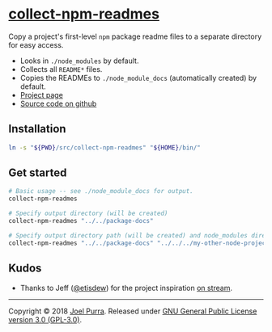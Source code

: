 # [collect-npm-readmes](https://joelpurra.com/projects/collect-npm-readmes/)

Copy a project's first-level `npm` package readme files to a separate directory for easy access.

- Looks in `./node_modules` by default.
- Collects all `README*` files.
- Copies the READMEs to `./node_module_docs` (automatically created) by default.
- [Project page](https://joelpurra.com/projects/collect-npm-readmes/)
- [Source code on github](https://github.com/joelpurra/collect-npm-readmes/)



## Installation


```bash
ln -s "${PWD}/src/collect-npm-readmes" "${HOME}/bin/"
```




## Get started


```bash
# Basic usage -- see ./node_module_docs for output.
collect-npm-readmes

# Specify output directory (will be created)
collect-npm-readmes "../../package-docs"

# Specify output directory path (will be created) and node_modules directory path.
collect-npm-readmes "../../package-docs" "../../../my-other-node-project"
```



## Kudos

- Thanks to Jeff ([@etisdew](https://github.com/etisdew)) for the project inspiration [on stream](https://www.twitch.tv/joelpurra).



---

Copyright &copy; 2018 [Joel Purra](https://joelpurra.com/). Released under [GNU General Public License version 3.0 (GPL-3.0)](https://www.gnu.org/licenses/gpl.html).
